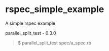 # rspec_simple_example
A simple rspec example


parallel_split_test - 0.3.0


> $ parallel_split_test spec/a_spec.rb